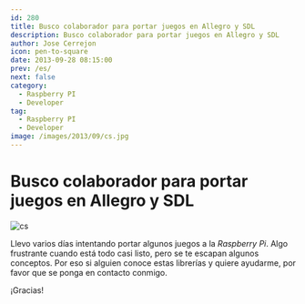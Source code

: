 ```yaml
---
id: 280
title: Busco colaborador para portar juegos en Allegro y SDL
description: Busco colaborador para portar juegos en Allegro y SDL
author: Jose Cerrejon
icon: pen-to-square
date: 2013-09-28 08:15:00
prev: /es/
next: false
category:
  - Raspberry PI
  - Developer
tag:
  - Raspberry PI
  - Developer
image: /images/2013/09/cs.jpg
---
```


# Busco colaborador para portar juegos en Allegro y SDL

![cs](/images/2013/09/cs.jpg)

Llevo varios días intentando portar algunos juegos a la *Raspberry Pi*. Algo frustrante cuando está todo casi listo, pero se te escapan algunos conceptos. Por eso si alguien conoce estas librerías y quiere ayudarme, por favor que se ponga en contacto conmigo. 

¡Gracias!